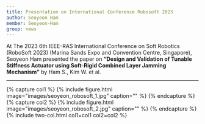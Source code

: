 ```yaml
---
title: Presentation on International Conference Robosoft 2023
author: Seoyeon Ham
member: Seoyeon-Ham
group: news
---
```


 
At The 2023 6th IEEE-RAS International Conference on Soft Robotics (RoboSoft 2023) (Marina Sands Expo and Convention Centre, Singapore), Seoyeon Ham presented the paper on **“Design and Validation of Tunable Stiffness Actuator using Soft-Rigid Combined Layer Jamming Mechanism”** by Ham S., Kim W. et al.


***


{% capture col1 %}
{%
  include figure.html
  image="images/seoyeon_robosoft_1.jpg"
  caption=""
%}
{% endcapture %}
{% capture col2 %}
{%
  include figure.html
  image="images/seoyeon_robosoft_2.jpg"
  caption=""
%}
{% endcapture %}
{% include two-col.html col1=col1 col2=col2 %}


